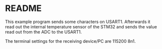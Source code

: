 # README

This example program sends some characters on USART1.
Afterwards it read out the internal temperature sensor of the STM32 and
sends the value read out from the ADC to the USART1.

The terminal settings for the receiving device/PC are 115200 8n1.

